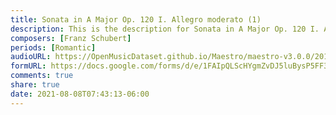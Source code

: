 ```yaml
---
title: Sonata in A Major Op. 120 I. Allegro moderato (1)
description: This is the description for Sonata in A Major Op. 120 I. Allegro moderato by Franz Schubert
composers: [Franz Schubert]
periods: [Romantic]
audioURL: https://OpenMusicDataset.github.io/Maestro/maestro-v3.0.0/2013/ORIG-MIDI_02_7_10_13_Group_MID--AUDIO_12_R3_2013_wav--2.midi
formURL: https://docs.google.com/forms/d/e/1FAIpQLScHYgmZvDJ5luBysP5FF3uB7GywOCmD4HNdRmRAjM_f-YK8VQ/viewform
comments: true
share: true
date: 2021-08-08T07:43:13-06:00
---
```

